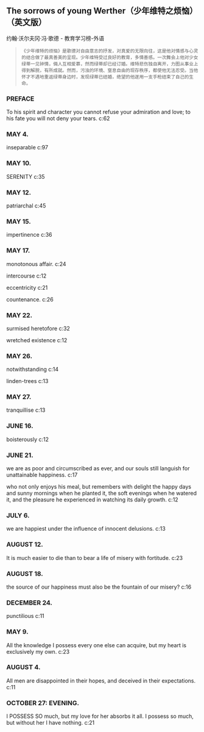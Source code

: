 ## The sorrows of young Werther（少年维特之烦恼）（英文版）

约翰·沃尔夫冈·冯·歌德  -  教育学习榜-外语

>     《少年维特的烦恼》是歌德对自由意志的抒发，对真爱的无限向往，这是他对情感与心灵的结合做了最真善美的呈现。少年维特受过良好的教育，多情善感。一次舞会上他对少女绿蒂一见钟情，倆人互相爱慕，然而绿蒂却已经订婚。维特悲伤独自离开，力图从事业上得到解脱，有所成就。然而，污浊的环境、窒息自由的现存秩序，都使他无法忍受。当他怀才不遇地重返绿蒂身边时，发现绿蒂已结婚，绝望的他遂用一支手枪结束了自己的生命。


### PREFACE

To his spirit and character you cannot refuse your admiration and love; to his fate you will not deny your tears. c:62

### MAY 4.

inseparable c:97

### MAY 10.

SERENITY c:35

### MAY 12.

patriarchal c:45

### MAY 15.

impertinence c:36

### MAY 17.

monotonous affair.  c:24

intercourse c:12

eccentricity c:21

countenance. c:26

### MAY 22.

surmised heretofore c:32

wretched existence c:12

### MAY 26.

notwithstanding c:14

linden-trees c:13

### MAY 27.

 tranquillise c:13

### JUNE 16.

boisterously c:12

### JUNE 21.

we are as poor and circumscribed as ever, and our souls still languish for unattainable happiness. c:17

who not only enjoys his meal, but remembers with delight the happy days and sunny mornings when he planted it, the soft evenings when he watered it, and the pleasure he experienced in watching its daily growth. c:12

### JULY 6.

we are happiest under the influence of innocent delusions. c:13

### AUGUST 12.

It is much easier to die than to bear a life of misery with fortitude. c:23

### AUGUST 18.

the source of our happiness must also be the fountain of our misery? c:16

### DECEMBER 24.

punctilious c:11

### MAY 9.

All the knowledge I possess every one else can acquire, but my heart is exclusively my own.
 c:23

### AUGUST 4.

All men are disappointed in their hopes, and deceived in their expectations. c:11

### OCTOBER 27: EVENING.

I POSSESS SO much, but my love for her absorbs it all. I possess so much, but without her I have nothing. c:21